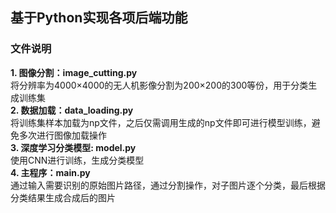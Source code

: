## 基于Python实现各项后端功能
### 文件说明
**1. 图像分割：image_cutting.py**  
将分辨率为4000×4000的无人机影像分割为200×200的300等份，用于分类生成训练集    
**2. 数据加载：data_loading.py**  
将训练集样本加载为np文件，之后仅需调用生成的np文件即可进行模型训练，避免多次进行图像加载操作  
**3. 深度学习分类模型: model.py**  
使用CNN进行训练，生成分类模型  
**4. 主程序：main.py**  
通过输入需要识别的原始图片路径，通过分割操作，对子图片逐个分类，最后根据分类结果生成合成后的图片
